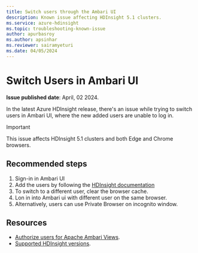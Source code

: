 ```yaml
---
title: Switch users through the Ambari UI
description: Known issue affecting HDInsight 5.1 clusters.
ms.service: azure-hdinsight
ms.topic: troubleshooting-known-issue
author: apurbasroy
ms.author: apsinhar
ms.reviewer: sairamyeturi
ms.date: 04/05/2024
---
```


# Switch Users in Ambari UI

**Issue published date**: April, 02 2024.

In the latest Azure HDInsight release, there's an issue while trying to switch users in Ambari UI, where the new added users are unable to log in.

> [!IMPORTANT]  
> This issue affects HDInsight 5.1 clusters and both Edge and Chrome browsers. 

## Recommended steps

1. Sign-in in Ambari UI
2. Add the users by following the [HDInsight documentation](./hdinsight-authorize-users-to-ambari.md#add-users)
3. To switch to a different user, clear the browser cache.
4. Lon in into Ambari ui with different user on the same browser.
5. Alternatively, users can use Private Browser on incognito window.


## Resources

- [Authorize users for Apache Ambari Views](./hdinsight-authorize-users-to-ambari.md).
- [Supported HDInsight versions](./hdinsight-component-versioning.md#supported-hdinsight-versions).
